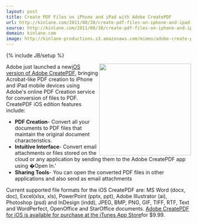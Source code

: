 ```yaml
---
layout: post
title: Create PDF Files on iPhone and iPad with Adobe CreatePDF
url: http://kinlane.com/2011/08/30/create-pdf-files-on-iphone-and-ipad-with-adobe-createpdf/
source: http://kinlane.com/2011/08/30/create-pdf-files-on-iphone-and-ipad-with-adobe-createpdf/
domain: kinlane.com
image: http://kinlane-productions.s3.amazonaws.com/mimeo/adobe-create-pdf-ios-screenshot.jpg
---
```

{% include JB/setup %}

<p>
     <img src="http://kinlane-productions.s3.amazonaws.com/mimeo/adobe-create-pdf-ios-screenshot.jpg" alt="" width="250" align="right" />Adobe just launched a new<a title="iOS version of Create PDF" href="http://blogs.adobe.com/acrobat/2011/08/create-pdf-on-ios.html">iOS version of Adobe CreatePDF</a>, bringing Acrobat-like PDF creation to iPhone and iPad mobile devices using Adobe's online PDF Creation service for conversion of files to PDF. CreatePDF iOS edition features include:
</p>
<ul class="mainlist">
     <li>
          <strong>PDF Creation</strong>- Convert all your documents to PDF files that maintain the original document characteristics.
     </li>
     <li>
          <strong>Intuitive Interface</strong>- Convert email attachments or files stored on the cloud or any application by sending them to the Adobe CreatePDF app using �Open In.'
     </li>
     <li>
          <strong>Sharing Tools</strong>- You can open the converted PDF files in other applications and also send as email attachments
     </li>
</ul>
<p>
     Current supported file formats for the iOS CreatePDF are: MS Word (docx, doc), Excel(xlsx, xls), PowerPoint (pptx, ppt), Adobe Illustrator (ai), Photoshop (psd) and InDesign (indd), JPEG, BMP, PNG, GIF, TIFF, RTF, Text and WordPerfect, OpenOffice and StarOffice documents. <a title="Adobe CreatePDF for iOS is available for purchase at the iTunes App Store" href="http://itunes.apple.com/in/app/adobe-createpdf/id456561495?mt=8">Adobe CreatePDF for iOS is available for purchase at the iTunes App Store</a>for $9.99.
</p>